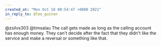```yaml
---
created_at: "Mon Oct 18 00:54:47 +0000 2021"
in_reply_to: @leo_guinan
---
```


@zsilvs303 @timsalau The call gets made as long as the calling account has enough money. They can't decide after the fact that they didn't like the service and make a reversal or something like that.